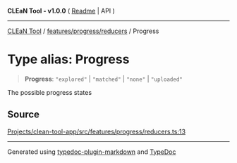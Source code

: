 **CLEaN Tool - v1.0.0** ( [Readme](../../../../README.md) \| API )

***

[CLEaN Tool](../../../../modules.md) / [features/progress/reducers](../README.md) / Progress

# Type alias: Progress

> **Progress**: `"explored"` \| `"matched"` \| `"none"` \| `"uploaded"`

The possible progress states

## Source

[Projects/clean-tool-app/src/features/progress/reducers.ts:13](https://github.com/yuckyh/clean-tool-app/)

***

Generated using [typedoc-plugin-markdown](https://www.npmjs.com/package/typedoc-plugin-markdown) and [TypeDoc](https://typedoc.org/)
